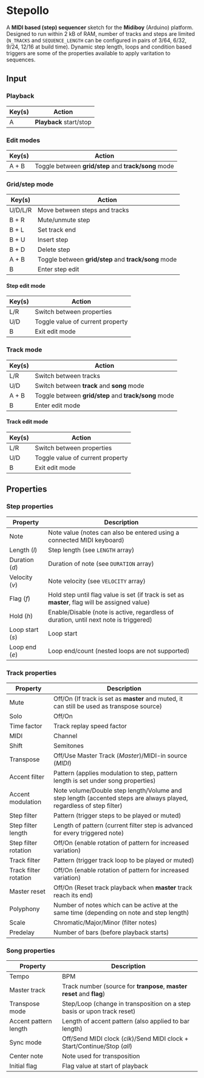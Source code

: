 # Stepollo
A **MIDI based (step) sequencer** sketch for the **Midiboy** (Arduino) platform. Designed to run within 2 kB of RAM, number of tracks and steps are limited (`N_TRACKS` and `SEQUENCE_LENGTH` can be configured in pairs of 3/64, 6/32, 9/24, 12/16 at build time).
Dynamic step length, loops and condition based triggers are some of the properties available to apply varitation to sequences.  

## Input

### Playback

Key(s) | Action
------------ | -------------
A | **Playback** start/stop

### Edit modes

Key(s) | Action
------------ | -------------
A + B | Toggle between **grid/step** and **track/song** mode

### Grid/step mode

Key(s) | Action
------------ | -------------
U/D/L/R | Move between steps and tracks
B + R | Mute/unmute step
B + L | Set track end
B + U | Insert step
B + D | Delete step
A + B | Toggle between **grid/step** and **track/song** mode
B | Enter step edit

#### Step edit mode
Key(s) | Action
------------ | -------------
L/R | Switch between properties
U/D | Toggle value of current property
B | Exit edit mode

### Track mode
Key(s) | Action
------------ | -------------
L/R | Switch between tracks
U/D | Switch between **track** and **song** mode
A + B | Toggle between **grid/step** and **track/song** mode
B | Enter edit mode

#### Track edit mode
Key(s) | Action
------------ | -------------
L/R | Switch between properties
U/D | Toggle value of current property
B | Exit edit mode

## Properties

### Step properties
Property | Description
------------ | -------------
Note | Note value (notes can also be entered using a connected MIDI keyboard)
Length (*l*) | Step length (see `LENGTH` array)
Duration (*d*) | Duration of note (see `DURATION` array)
Velocity (*v*) | Note velocity (see `VELOCITY` array)
Flag (*f*) | Hold step until flag value is set (if track is set as **master**, flag will be assigned value)
Hold (*h*) | Enable/Disable (note is active, regardless of duration, until next note is triggered)
Loop start (*s*) | Loop start 
Loop end (*e*) | Loop end/count (nested loops are not supported)

### Track properties
Property | Description
------------ | -------------
Mute | Off/On (If track is set as **master** and muted, it can still be used as transpose source)
Solo | Off/On
Time factor | Track replay speed factor
MIDI | Channel
Shift | Semitones
Transpose | Off/Use Master Track (*Master*)/MIDI-in source (*MIDI*)
Accent filter | Pattern (applies modulation to step, pattern length is set under song properties)
Accent modulation | Note volume/Double step length/Volume and step length (accented steps are always played, regardless of step filter)
Step filter | Pattern (trigger steps to be played or muted)
Step filter length | Length of pattern (current filter step is advanced for every triggered note)
Step filter rotation | Off/On (enable rotation of pattern for increased variation)
Track filter | Pattern (trigger track loop to be played or muted)
Track filter rotation | Off/On (enable rotation of pattern for increased variation)
Master reset | Off/On (Reset track playback when **master** track reach its end)
Polyphony | Number of notes which can be active at the same time (depending on note and step length)
Scale | Chromatic/Major/Minor (filter notes)
Predelay | Number of bars (before playback starts)

### Song properties
Property | Description
------------ | -------------
Tempo | BPM 
Master track | Track number (source for **tranpose**, **master reset** and **flag**)
Transpose mode | Step/Loop (change in transposition on a step basis or upon track reset)
Accent pattern length | Length of accent pattern (also applied to bar length)
Sync mode | Off/Send MIDI clock (*clk*)/Send MIDI clock + Start/Continue/Stop (*all*)
Center note | Note used for transposition
Initial flag | Flag value at start of playback
